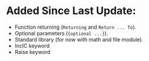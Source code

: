 # Added Since Last Update:
- Function returning (`Returning` and `Return ... To`).
- Optional parameters (`{optional ...}`).
- Standard library (for now with math and file module).
- InclC keyword
- Raise keyword